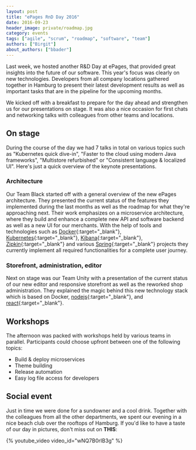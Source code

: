 ```yaml
---
layout: post
title: "ePages RnD Day 2016"
date: 2016-09-23
header_image: private/roadmap.jpg
category: events
tags: ["agile", "scrum", "roadmap", "software", "team"]
authors: ["Birgit"]
about_authors: ["bbader"]
---
```


Last week, we hosted another R&amp;D Day at ePages, that provided great insights into the future of our software.
This year's focus was clearly on new technologies.
Developers from all company locations gathered together in Hamburg to present their latest development results as well as important tasks that are in the pipeline for the upcoming months.

We kicked off with a breakfast to prepare for the day ahead and strengthen us for our presentations on stage.
It was also a nice occasion for first chats and networking talks with colleagues from other teams and locations.

## On stage

During the course of the day we had 7 talks in total on various topics such as "Kubernetes quick dive-in", "Faster to the cloud using modern Java frameworks", "Multistore refurbished" or "Consistent language & localized UI".
Here's just a quick overview of the keynote presentations.

### Architecture

Our Team Black started off with a general overview of the new ePages architecture.
They presented the current status of the features they implemented during the last months as well as the roadmap for what they're approaching next.
Their work emphasizes on a microservice architecture, where they build and enhance a complete new API and software backend as well as a new UI for our merchants.
With the help of tools and technologies such as [Docker](https://www.docker.com/){:target="_blank"}, [Kubernetes](http://kubernetes.io/){:target="_blank"}, [Kibana](https://www.elastic.co/products/kibana){:target="_blank"}, [Zipkin](http://zipkin.io/){:target="_blank"} and various [Spring](https://spring.io/){:target="_blank"} projects they currently implement all required functionalities for a complete user journey.

### Storefront, administration, editor

Next on stage was our Team Unity with a presentation of the current status of our new editor and responsive storefront as well as the reworked shop administration.
They explained the magic behind this new technology stack which is based on Docker, [nodejs](https://nodejs.org/en/){:target="_blank"}, and [react](https://facebook.github.io/react/index.html){:target="_blank"}.

## Workshops

The afternoon was packed with workshops held by various teams in parallel.
Participants could choose upfront between one of the following topics:

* Build & deploy microservices
* Theme building
* Release automation
* Easy log file access for developers

## Social event

Just in time we were done for a sundowner and a cool drink.
Together with the colleagues from all the other departments, we spent our evening in a nice beach club over the rooftops of Hamburg.
If you'd like to have a taste of our day in pictures, don't miss out on **THIS**:

{% youtube_video video_id="wNQ7B0rIB3g" %}

